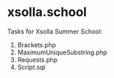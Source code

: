 # xsolla.school

Tasks for Xsolla Summer School:
1. Brackets.php
2. MaximumUniqueSubstring.php
3. Requests.php
4. Script.sql
